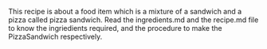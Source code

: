 This recipe is about a food item which is a mixture of a sandwich
and a pizza  called pizza sandwich. Read the ingredients.md and the recipe.md
file to  know the ingriedients required, and the procedure  to make the PizzaSandwich respectively.
